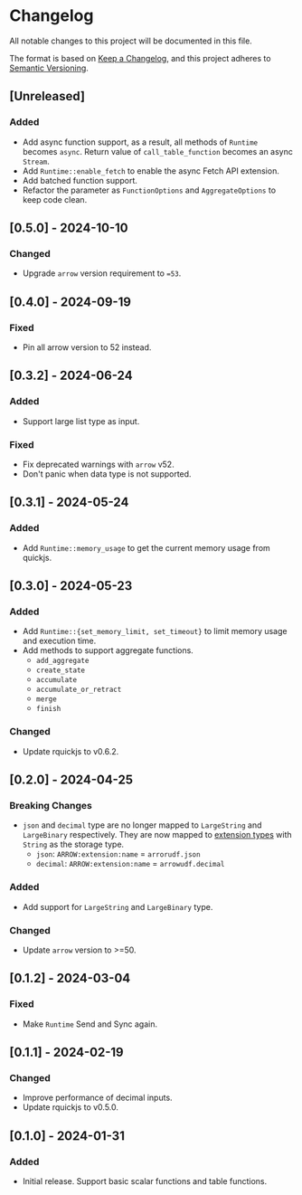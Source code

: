 # Changelog

All notable changes to this project will be documented in this file.

The format is based on [Keep a Changelog](https://keepachangelog.com/en/1.0.0/),
and this project adheres to [Semantic Versioning](https://semver.org/spec/v2.0.0.html).

## [Unreleased]

### Added

- Add async function support, as a result, all methods of `Runtime` becomes `async`. Return value of `call_table_function` becomes an async `Stream`.
- Add `Runtime::enable_fetch` to enable the async Fetch API extension.
- Add batched function support.
- Refactor the parameter as `FunctionOptions` and `AggregateOptions` to keep code clean.

## [0.5.0] - 2024-10-10

### Changed

- Upgrade `arrow` version requirement to `=53`.

## [0.4.0] - 2024-09-19

### Fixed

- Pin all arrow version to 52 instead.

## [0.3.2] - 2024-06-24

### Added

- Support large list type as input.

### Fixed

- Fix deprecated warnings with `arrow` v52.
- Don't panic when data type is not supported.

## [0.3.1] - 2024-05-24

### Added

- Add `Runtime::memory_usage` to get the current memory usage from quickjs.

## [0.3.0] - 2024-05-23

### Added

- Add `Runtime::{set_memory_limit, set_timeout}` to limit memory usage and execution time.
- Add methods to support aggregate functions.
    - `add_aggregate`
    - `create_state`
    - `accumulate`
    - `accumulate_or_retract`
    - `merge`
    - `finish`

### Changed

- Update rquickjs to v0.6.2.

## [0.2.0] - 2024-04-25

### Breaking Changes

- `json` and `decimal` type are no longer mapped to `LargeString` and `LargeBinary` respectively. They are now mapped to [extension types](https://arrow.apache.org/docs/format/Columnar.html#format-metadata-extension-types) with `String` as the storage type.
    - `json`: `ARROW:extension:name` = `arrorudf.json`
    - `decimal`: `ARROW:extension:name` = `arrowudf.decimal`

### Added

- Add support for `LargeString` and `LargeBinary` type.

### Changed

- Update `arrow` version to >=50.

## [0.1.2] - 2024-03-04

### Fixed

- Make `Runtime` Send and Sync again.

## [0.1.1] - 2024-02-19

### Changed

- Improve performance of decimal inputs.
- Update rquickjs to v0.5.0.

## [0.1.0] - 2024-01-31

### Added

- Initial release. Support basic scalar functions and table functions.

